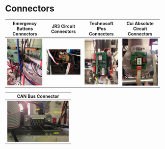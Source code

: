 # Connectors

| **Emergency Buttons Connectors** | **JR3 Circuit Connectors** | **Technosoft IPos Connectors** | **Cui Absolute Circuit Connectors** |
| --- | --- | --- | --- |
| <a href="assets/emergency-buttons-connectors.jpg"><img alt="emergency-buttons-connectors" src="assets/emergency-buttons-connectors.jpg" width="200" /></a> | <a href="assets/jr3-circuit-connectors.jpg"><img alt="jr3-circuit-connectors" src="assets/jr3-circuit-connectors.jpg" width="200" /></a> | <a href="assets/technosoft-ipos-connectors.jpg"><img alt="technosoft-ipos-connectors" src="assets/technosoft-ipos-connectors.jpg" width="200" /></a> | <a href="assets/cui-absolute-circuit.jpg.jpg"><img alt="cui-absolute-circuit" src="assets/cui-absolute-circuit.jpg" width="200" /></a> | 

| **CAN Bus Connector** | 
| --- |
| <a href="assets/CANbus.JPG"><img alt="CANbus" src="assets/CANbus.JPG" width="200" /></a> | 

